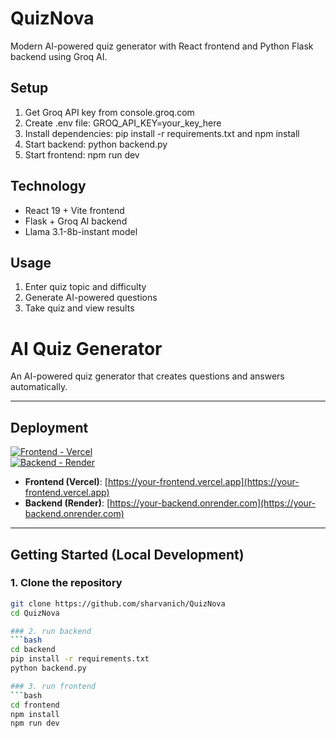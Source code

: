 # QuizNova

Modern AI-powered quiz generator with React frontend and Python Flask backend using Groq AI.

## Setup

1. Get Groq API key from console.groq.com
2. Create .env file: GROQ_API_KEY=your_key_here
3. Install dependencies: pip install -r requirements.txt and npm install
4. Start backend: python backend.py
5. Start frontend: npm run dev

## Technology

- React 19 + Vite frontend
- Flask + Groq AI backend
- Llama 3.1-8b-instant model

## Usage

1. Enter quiz topic and difficulty
2. Generate AI-powered questions
3. Take quiz and view results

# AI Quiz Generator

An AI-powered quiz generator that creates questions and answers automatically.

---

## Deployment

[![Frontend - Vercel](https://img.shields.io/badge/Frontend-Vercel-brightgreen)](https://quiz-nova-mvir2fd01-sharvanichs-projects.vercel.app)  
[![Backend - Render](https://img.shields.io/badge/Backend-Render-blue)](https://quiznova-6jvg.onrender.com)

- **Frontend (Vercel)**: [https://your-frontend.vercel.app](https://your-frontend.vercel.app)  
- **Backend (Render)**: [https://your-backend.onrender.com](https://your-backend.onrender.com)

---

## Getting Started (Local Development)

### 1. Clone the repository
```bash
git clone https://github.com/sharvanich/QuizNova
cd QuizNova

### 2. run backend
```bash
cd backend
pip install -r requirements.txt
python backend.py

### 3. run frontend 
```bash
cd frontend
npm install
npm run dev


